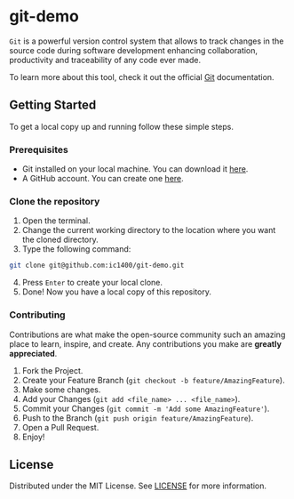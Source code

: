 # git-demo

`Git` is a powerful version control system that allows to track changes in the source code during software development enhancing collaboration, productivity and traceability of any code ever made.

To learn more about this tool, check it out the official [Git](https://git-scm.com/) documentation.

## Getting Started

To get a local copy up and running follow these simple steps.

### Prerequisites

- Git installed on your local machine. You can download it [here](https://git-scm.com/downloads).
- A GitHub account. You can create one [here](https://github.com/signup).

### Clone the repository

1. Open the terminal.
2. Change the current working directory to the location where you want the cloned directory.
3. Type the following command:

```bash
git clone git@github.com:ic1400/git-demo.git
```

4. Press `Enter` to create your local clone.
5. Done! Now you have a local copy of this repository.

### Contributing

Contributions are what make the open-source community such an amazing place to learn, inspire, and create. Any contributions you make are **greatly appreciated**.

1. Fork the Project.
2. Create your Feature Branch (`git checkout -b feature/AmazingFeature`).
3. Make some changes.
4. Add your Changes (`git add <file_name> ... <file_name>`).
5. Commit your Changes (`git commit -m 'Add some AmazingFeature'`).
6. Push to the Branch (`git push origin feature/AmazingFeature`).
7. Open a Pull Request.
8. Enjoy!

## License

Distributed under the MIT License. See [LICENSE](./LICENSE) for more information.
